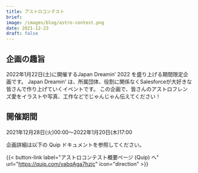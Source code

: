 ```yaml
---
title: アストロコンテスト
brief: 
image: /images/blog/astro-contest.png
date: 2021-12-23
draft: false
---
```


## 企画の趣旨
2022年1月22日(土)に開催するJapan Dreamin’ 2022 を盛り上げる期間限定企画です。
Japan Dreamin' は、所属団体、役割に関係なくSalesforceが大好きな皆さんで作り上げていくイベントです。
この企画で、皆さんのアストロフレンズ愛をイラストや写真、工作などでじゃんじゃん伝えてください！

## 開催期間
2021年12月28日(火)00:00〜2022年1月20日(木)17:00

企画詳細は以下の Quip ドキュメントを参照してください。

{{< button-link label="アストロコンテスト概要ページ (Quip) へ"
                url="https://quip.com/vabqAga7hzjc"
                icon="direction" >}} 

<br>
<br>